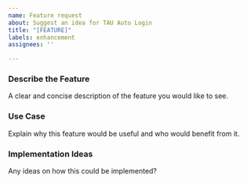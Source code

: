 ```yaml
---
name: Feature request
about: Suggest an idea for TAU Auto Login
title: "[FEATURE]"
labels: enhancement
assignees: ''

---
```


### Describe the Feature

A clear and concise description of the feature you would like to see.

### Use Case

Explain why this feature would be useful and who would benefit from it.

### Implementation Ideas

Any ideas on how this could be implemented?
